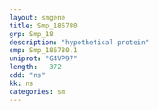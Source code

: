 ```yaml
---
layout: smgene
title: Smp_186780
grp: Smp_18
description: "hypothetical protein"
smp: Smp_186780.1
uniprot: "G4VP97"
length:   372
cdd: "ns"
kk: ns
categories: sm
---
```

